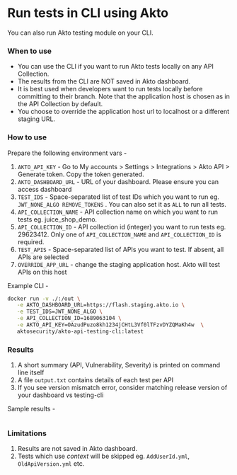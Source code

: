 # Run tests in CLI using Akto

You can also run Akto testing module on your CLI.

### When to use

* You can use the CLI if you want to run Akto tests locally on any API Collection.
* The results from the CLI are NOT saved in Akto dashboard.
* It is best used when developers want to run tests locally before committing to their branch. Note that the application host is chosen as in the API Collection by default.
* You choose to override the application host url to localhost or a different staging URL.

### How to use

Prepare the following environment vars -

1. `AKTO_API_KEY` - Go to My accounts > Settings > Integrations > Akto API > Generate token. Copy the token generated.
2. `AKTO_DASHBOARD_URL` - URL of your dashboard. Please ensure you can access dashboard
3. `TEST_IDS` - Space-separated list of test IDs which you want to run eg. `JWT_NONE_ALGO REMOVE_TOKENS` . You can also set it as `ALL` to run all tests.
4. `API_COLLECTION_NAME` - API collection name on which you want to run tests eg. juice_shop_demo.
5. `API_COLLECTION_ID` - API collection id (integer) you want to run tests eg. 29623412. Only one of `API_COLLECTION_NAME` and `API_COLLECTION_ID` is required.
6. `TEST_APIS` - Space-separated list of APIs you want to test. If absent, all APIs are selected
7. `OVERRIDE_APP_URL` - change the staging application host. Akto will test APIs on this host

Example CLI -

```bash
docker run -v ./:/out \
   -e AKTO_DASHBOARD_URL=https://flash.staging.akto.io \
   -e TEST_IDS=JWT_NONE_ALGO \
   -e API_COLLECTION_ID=1689063104 \
   -e AKTO_API_KEY=OAzudPuzo8kh1234jCHtL3Vf0lTFzvDYZQMaKh4w  \
   aktosecurity/akto-api-testing-cli:latest
```

### Results

1. A short summary (API, Vulnerability, Severity) is printed on command line itself
2. A file `output.txt` contains details of each test per API
3. If you see version mismatch error, consider matching release version of your dashboard vs testing-cli

Sample results -&#x20;

<figure><img src="https://github.com/akto-api-security/Documentation/assets/91221068/d6685ffe-463a-49ea-85c8-0fc670714c49" alt=""><figcaption></figcaption></figure>

### Limitations

1. Results are not saved in Akto dashboard.
2. Tests which use _context_ will be skipped eg. `AddUserId.yml`, `OldApiVersion.yml` etc.

